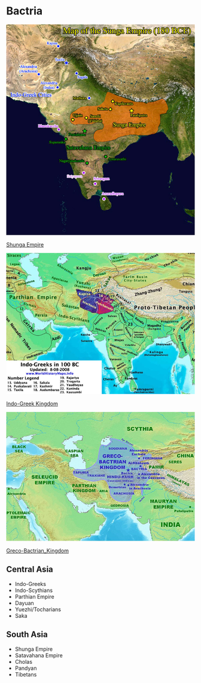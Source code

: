 # Bactria
![Sunga_Empire](images/shunga_empire.jpg)

[Shunga Empire](https://en.m.wikipedia.org/wiki/Shunga_Empire)

![Indo-Greek_Kingdom - 100BC](images/indo-greek_kingdom_-_100bc.jpg)

[Indo-Greek Kingdom](https://en.m.wikipedia.org/wiki/Indo-Greek_Kingdom)

![Greco-Bactrian_Kingdom](images/greco-bactrian_kingdom.jpg)

[Greco-Bactrian_Kingdom](https://en.m.wikipedia.org/wiki/Greco-Bactrian_Kingdom)

## Central Asia
- Indo-Greeks
- Indo-Scythians
- Parthian Empire
- Dayuan
- Yuezhi/Tocharians
- Saka 

## South Asia
- Shunga Empire
- Satavahana Empire
- Cholas
- Pandyan
- Tibetans
